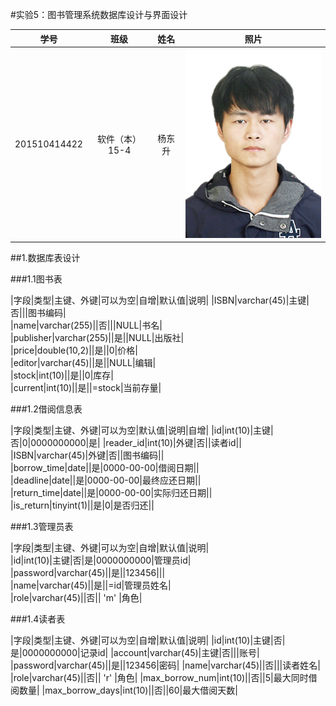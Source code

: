 #实验5：图书管理系统数据库设计与界面设计

|学号|班级|姓名|照片|  
|:-:|:-:|:-:|:-:|  
|201510414422|软件（本）15-4|杨东升| ![](../ydswinter.jpg)|

##1.数据库表设计


###1.1图书表

|字段|类型|主键、外键|可以为空|自增|默认值|说明|
|ISBN|varchar(45)|主键|否|||图书编码|    
|name|varchar(255)||否|||NULL|书名|   
|publisher|varchar(255)||是||NULL|出版社|  
|price|double(10,2)||是||0|价格|   
|editor|varchar(45)||是||NULL|编辑|  
|stock|int(10)||是||0|库存|  
|current|int(10)||是||=stock|当前存量|

###1.2借阅信息表

|字段|类型|主键、外键|可以为空|默认值|说明|自增|
|id|int(10)|主键|否|0|0000000000|是|
|reader_id|int(10)|外键|否||读者id||  
|ISBN|varchar(45)|外键|否||图书编码||  
|borrow_time|date||是|0000-00-00|借阅日期||  
|deadline|date||是|0000-00-00|最终应还日期||  
|return_time|date||是|0000-00-00|实际归还日期||  
|is_return|tinyint(1)||是|0|是否归还||

###1.3管理员表

|字段|类型|主键、外键|可以为空|自增|默认值|说明|  
|id|int(10)|主键|否|是|0000000000|管理员id|  
|password|varchar(45)||是||123456|||  
|name|varchar(45)||是||=id|管理员姓名|  
|role|varchar(45)||否|| 'm' |角色|  


###1.4读者表

|字段|类型|主键、外键|可以为空|自增|默认值|说明|
|id|int(10)|主键|否|是|0000000000|记录id|
|account|varchar(45)|主键|否|||账号|
|password|varchar(45)||是||123456|密码|
|name|varchar(45)||否|||读者姓名|
|role|varchar(45)||否|| 'r' |角色|
|max_borrow_num|int(10)||否||5|最大同时借阅数量|
|max_borrow_days|int(10)||否||60|最大借阅天数|